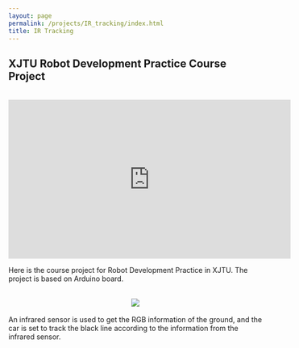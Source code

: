 ```yaml
---
layout: page
permalink: /projects/IR_tracking/index.html
title: IR Tracking
---
```


## XJTU Robot Development Practice Course Project
<br>
<iframe width="560" height="315" src="https://www.youtube.com/embed/HLlaBiFi_cI?si=Wvnxr_G3VNixD_Ld" title="YouTube video player" frameborder="0" allow="accelerometer; autoplay; clipboard-write; encrypted-media; gyroscope; picture-in-picture; web-share" allowfullscreen></iframe>
<br>

Here is the course project for Robot Development Practice in XJTU. The project is based on Arduino board. 

<br>
<center>
<img src="/images/IR_sensor.jpg">
</center>
<br>
An infrared sensor is used to get the RGB information of the ground, and the car is set to track the black line according to the information from the infrared sensor. 
